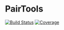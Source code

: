 # PairTools

[![Build Status](https://github.com/jlapeyre/PairTools.jl/actions/workflows/CI.yml/badge.svg?branch=main)](https://github.com/jlapeyre/PairTools.jl/actions/workflows/CI.yml?query=branch%3Amain)
[![Coverage](https://codecov.io/gh/jlapeyre/PairTools.jl/branch/main/graph/badge.svg)](https://codecov.io/gh/jlapeyre/PairTools.jl)
